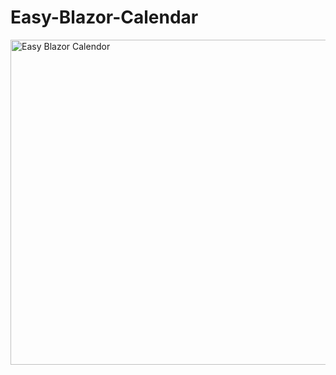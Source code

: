 # Easy-Blazor-Calendar

<img width="520" alt="Easy Blazor Calendor" src="https://github.com/codewithsimon/Easy-Blazor-Calendor/assets/68376360/3c028fda-9aca-4240-9d28-6b592ad0ee8d">
